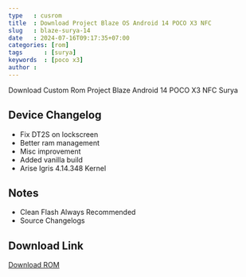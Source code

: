 ```yaml
---
type   : cusrom
title  : Download Project Blaze OS Android 14 POCO X3 NFC
slug   : blaze-surya-14
date   : 2024-07-16T09:17:35+07:00
categories: [rom]
tags      : [surya]
keywords  : [poco x3]
author :
---
```


Download Custom Rom Project Blaze Android 14 POCO X3 NFC Surya


## Device Changelog
- Fix DT2S on lockscreen
- Better ram management
- Misc improvement 
- Added vanilla build
- Arise Igris 4.14.348 Kernel

## Notes
- Clean Flash Always Recommended
- Source Changelogs

## Download Link
[Download ROM](https://www.projectblaze.in/)

